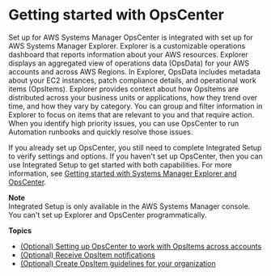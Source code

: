 # Getting started with OpsCenter<a name="OpsCenter-getting-started"></a>

Set up for AWS Systems Manager OpsCenter is integrated with set up for AWS Systems Manager Explorer\. Explorer is a customizable operations dashboard that reports information about your AWS resources\. Explorer displays an aggregated view of operations data \(OpsData\) for your AWS accounts and across AWS Regions\. In Explorer, OpsData includes metadata about your EC2 instances, patch compliance details, and operational work items \(OpsItems\)\. Explorer provides context about how OpsItems are distributed across your business units or applications, how they trend over time, and how they vary by category\. You can group and filter information in Explorer to focus on items that are relevant to you and that require action\. When you identify high priority issues, you can use OpsCenter to run Automation runbooks and quickly resolve those issues\. 

If you already set up OpsCenter, you still need to complete Integrated Setup to verify settings and options\. If you haven't set up OpsCenter, then you can use Integrated Setup to get started with both capabilities\. For more information, see [Getting started with Systems Manager Explorer and OpsCenter](Explorer-setup.md)\.

**Note**  
Integrated Setup is only available in the AWS Systems Manager console\. You can't set up Explorer and OpsCenter programmatically\.

**Topics**
+ [\(Optional\) Setting up OpsCenter to work with OpsItems across accounts](OpsCenter-getting-started-multiple-accounts.md)
+ [\(Optional\) Receive OpsItem notifications](OpsCenter-getting-started-sns.md)
+ [\(Optional\) Create OpsItem guidelines for your organization](OpsCenter-getting-started-guidelines.md)